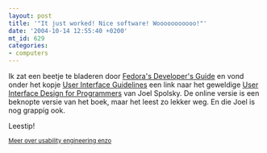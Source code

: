 ```yaml
---
layout: post
title: '"It just worked! Nice software! Wooooooooooo!"'
date: '2004-10-14 12:55:40 +0200'
mt_id: 629
categories:
- computers
---
```

Ik zat een beetje te bladeren door <a href="http://fedora.redhat.com/participate/developers-guide/">Fedora's Developer's Guide</a> en vond onder het kopje <a href="http://fedora.redhat.com/participate/developers-guide/ch-ui-guidelines.html">User Interface Guidelines</a> een link naar het geweldige <a href="http://www.joelonsoftware.com/navLinks/fog0000000247.html">User Interface Design for Programmers</a> van Joel Spolsky. De online versie is een beknopte versie van het boek, maar het leest zo lekker weg. En die Joel is nog grappig ook.

Leestip!

<small><a href="http://developer.gnome.org/projects/gup/references.html">Meer over usability engineering enzo</a></small>
